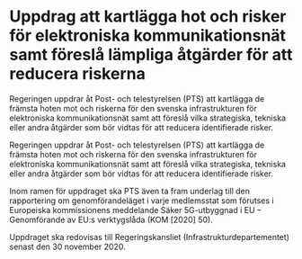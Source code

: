 # Uppdrag att kartlägga hot och risker för elektroniska kommunikationsnät samt föreslå lämpliga åtgärder för att reducera riskerna

Regeringen uppdrar åt Post- och telestyrelsen (PTS) att kartlägga de främsta hoten mot och riskerna för den svenska infrastrukturen för elektroniska kommunikationsnät samt att föreslå vilka strategiska, tekniska eller andra åtgärder som bör vidtas för att reducera identifierade risker.

Regeringen uppdrar åt Post- och telestyrelsen (PTS) att kartlägga de främsta hoten mot och riskerna för den svenska infrastrukturen för elektroniska kommunikationsnät samt att föreslå vilka strategiska, tekniska eller andra åtgärder som bör vidtas för att reducera identifierade risker.

Inom ramen för uppdraget ska PTS även ta fram underlag till den rapportering om genomförandeläget i varje medlemsstat som förutses i
Europeiska kommissionens meddelande Säker 5G-utbyggnad i EU –
Genomförande av EU:s verktygslåda (KOM [2020] 50).

Uppdraget ska redovisas till Regeringskansliet (Infrastrukturdepartementet) senast den 30 november 2020.
